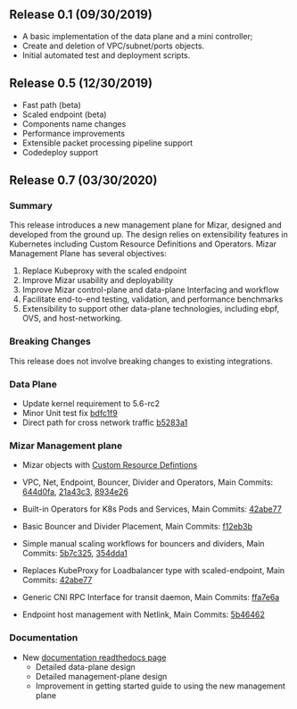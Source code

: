 ## Release 0.1 (09/30/2019)

 *  A basic implementation of the data plane and a mini controller;
 *  Create and deletion of VPC/subnet/ports objects.
 *  Initial automated test and deployment scripts.

## Release 0.5 (12/30/2019)

 * Fast path (beta)
 * Scaled endpoint (beta)
 * Components name changes
 * Performance improvements
 * Extensible packet processing pipeline support
 * Codedeploy support

## Release 0.7 (03/30/2020)

### Summary

This release introduces a new management plane for Mizar, designed and
developed from the ground up. The design relies on extensibility
features in Kubernetes including Custom Resource Definitions and
Operators. Mizar Management Plane has several objectives:

1. Replace Kubeproxy with the scaled endpoint
1. Improve Mizar usability and deployability
1. Improve Mizar control-plane and data-plane Interfacing and workflow
1. Facilitate end-to-end testing, validation, and performance
   benchmarks
1. Extensibility to support other data-plane technologies, including ebpf, OVS, and host-networking.

### Breaking Changes

This release does not involve breaking changes to existing
integrations.

### Data Plane

* Update kernel requirement to 5.6-rc2
* Minor Unit test fix [bdfc1f9](https://github.com/futurewei-cloud/mizar/commit/bd9037c1482c787dbcb7529085003830213b848a)
* Direct path for cross network traffic [b5283a1](https://github.com/futurewei-cloud/mizar/commit/f2b6b07445903a263a86a600ccf29e5cc8010ef0)

### Mizar Management plane

* Mizar objects with [Custom Resource Defintions](https://kubernetes.io/docs/concepts/extend-kubernetes/api-extension/custom-resources/)
* VPC, Net, Endpoint, Bouncer, Divider and Operators, Main
    Commits:
    [644d0fa](https://github.com/futurewei-cloud/mizar/commit/96fb43913b47266339fe162343f868a438085abe),
    [21a43c3](https://github.com/futurewei-cloud/mizar/commit/8934e2685ed38745a448012ad4d0653ab6027c9f),
    [8934e26](https://github.com/futurewei-cloud/mizar/commit/84f47d0b1e4fb045feff777661cb589060f18dfd)
* Built-in Operators for K8s Pods and Services, Main
    Commits: [42abe77](https://github.com/futurewei-cloud/mizar/commit/330e2ebe2993bf4e853c1defa22fe6d4994a752e)
* Basic Bouncer and Divider Placement, Main
    Commits:
    [f12eb3b](https://github.com/futurewei-cloud/mizar/commit/fda477df4f327366cede6c58aa64c9a498207865)
* Simple manual scaling workflows for bouncers and dividers, Main
    Commits:
    [5b7c325](https://github.com/futurewei-cloud/mizar/commit/42abe77493ce6c6421ccb4589c3b5ae31fd7f15f),
    [354dda1](https://github.com/futurewei-cloud/mizar/commit/5b7c3255653b80093b2ab4a4fa3ef58685c93ac0)

* Replaces KubeProxy for Loadbalancer type with scaled-endpoint, Main
      Commits:
   [42abe77](https://github.com/futurewei-cloud/mizar/commit/330e2ebe2993bf4e853c1defa22fe6d4994a752e)
* Generic CNI RPC Interface for transit daemon, Main
      Commits: [ffa7e6a](https://github.com/futurewei-cloud/mizar/commit/70b992b44b591ad14eb1d94810235b811cda9a4c)
* Endpoint host management with Netlink, Main
      Commits: [5b46462](https://github.com/futurewei-cloud/mizar/commit/b347e23ec119512e344697b3e2e46f34f17378ec)

### Documentation

* New [documentation readthedocs page](http://mizar.readthedocs.io)
    * Detailed data-plane design
    * Detailed management-plane design
    * Improvement in getting started guide to using the new management plane
